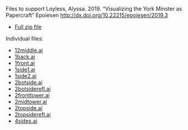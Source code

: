 Files to support Loyless, Alyssa. 2019. “Visualizing the York Minster as Papercraft” Epoiesen http://dx.doi.org/10.22215/epoiesen/2019.3

+ [Full zip file](yorkminister-papercraftfiles.zip)

Individual files:

+ [12middle.ai](12middle.ai)
+ [1back.ai](1back.ai)	
+ [1front.ai](1front.ai)	
+ [1side1.ai](1side1.ai) 	
+ [1side2.ai](1side2.ai) 	
+ [2botside.ai](2botside.ai) 	
+ [2botsiderefl.ai](2botsiderefl.ai) 	
+ [2fronttower.ai](2fronttower.ai) 	
+ [2midtower.ai](2midtower.ai) 	
+ [2topside.ai](2topside.ai) 	
+ [2topsiderefl.ai](2topsiderefl.ai) 
+ [4sides.ai](4sides.ai)
